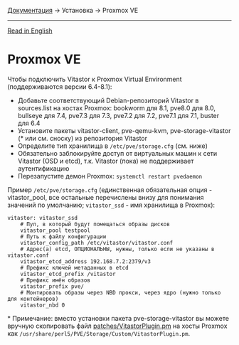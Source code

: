 [Документация](../../README-ru.md#документация) → Установка → Proxmox VE

-----

[Read in English](proxmox.en.md)

# Proxmox VE

Чтобы подключить Vitastor к Proxmox Virtual Environment (поддерживаются версии 6.4-8.1):

- Добавьте соответствующий Debian-репозиторий Vitastor в sources.list на хостах Proxmox:
  bookworm для 8.1, pve8.0 для 8.0, bullseye для 7.4, pve7.3 для 7.3, pve7.2 для 7.2, pve7.1 для 7.1, buster для 6.4
- Установите пакеты vitastor-client, pve-qemu-kvm, pve-storage-vitastor (* или см. сноску) из репозитория Vitastor
- Определите тип хранилища в `/etc/pve/storage.cfg` (см. ниже)
- Обязательно заблокируйте доступ от виртуальных машин к сети Vitastor (OSD и etcd), т.к. Vitastor (пока) не поддерживает аутентификацию
- Перезапустите демон Proxmox: `systemctl restart pvedaemon`

Пример `/etc/pve/storage.cfg` (единственная обязательная опция - vitastor_pool, все остальные
перечислены внизу для понимания значений по умолчанию; `vitastor_ssd` - имя хранилища в Proxmox):

```
vitastor: vitastor_ssd
    # Пул, в который будут помещаться образы дисков
    vitastor_pool testpool
    # Путь к файлу конфигурации
    vitastor_config_path /etc/vitastor/vitastor.conf
    # Адрес(а) etcd, ОПЦИОНАЛЬНЫ, нужны, только если не указаны в vitastor.conf
    vitastor_etcd_address 192.168.7.2:2379/v3
    # Префикс ключей метаданных в etcd
    vitastor_etcd_prefix /vitastor
    # Префикс имён образов
    vitastor_prefix pve/
    # Монтировать образы через NBD прокси, через ядро (нужно только для контейнеров)
    vitastor_nbd 0
```

\* Примечание: вместо установки пакета pve-storage-vitastor вы можете вручную скопировать файл
[patches/VitastorPlugin.pm](../../patches/VitastorPlugin.pm) на хосты Proxmox как
`/usr/share/perl5/PVE/Storage/Custom/VitastorPlugin.pm`.
